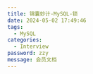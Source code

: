 ```yaml
---
title: 锦囊妙计-MySQL-锁
date: 2024-05-02 17:49:46
tags: 
  - MySQL 
categories: 
  - Interview
password: zzy   
message: 会员文档
---
```

